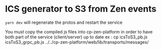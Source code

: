 # ICS generator to S3 from Zen events
`yarn dev` will regenerate the protos and restart the service

You must copy the compiled js files into cp-zen-platform in order to have both part of the service (client/server) up to date
ex : cp icsToS3_pb.js icsToS3_grpc_pb.js ../../cp-zen-platform/web/lib/transports/messages/
